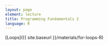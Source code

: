 ```yaml
---
layout: page
element: lecture
title: Programming Fundamentals 2
language: R
---
```


[Loops]({{ site.baseurl }}/materials/for-loops-R)
